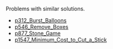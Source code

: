 Problems with similar solutions.
- [p312_Burst_Balloons](https://github.com/genxium/Leetcode/tree/master/p312_Burst_Balloons)
- [p546_Remove_Boxes](https://github.com/genxium/Leetcode/tree/master/p546_Remove_Boxes)
- [p877_Stone_Game](https://github.com/genxium/Leetcode/tree/master/p877_Stone_Game)
- [p1547_Minimum_Cost_to_Cut_a_Stick](https://github.com/genxium/Leetcode/tree/master/p1547_Minimum_Cost_to_Cut_a_Stick)
